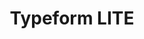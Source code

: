 ---
description: 如果你举办个活动，需要参与者反馈，可以在这个 app 上制作问券。这得是多忙才需要在手机上做这个工作？可怜了这些产品、运营和码农。
layout: post
results:
- currency: CNY
  version: '1.1.12'
  artistId: 1094394263
  primaryGenreName: Productivity
  artworkUrl60: http://is4.mzstatic.com/image/thumb/Purple1/v4/0a/0e/ac/0a0eac10-fb15-39be-aa3e-f02b7bf91113/source/60x60bb.jpg
  minimumOsVersion: '6.0'
  appletvScreenshotUrls: &a []
  sellerName: Typeform S.L
  supportedDevices:
  - iPhone-3GS
  - iPhone4
  - iPodTouchFourthGen
  - iPad2Wifi
  - iPad23G
  - iPhone4S
  - iPadThirdGen
  - iPadThirdGen4G
  - iPhone5
  - iPodTouchFifthGen
  - iPadFourthGen
  - iPadFourthGen4G
  - iPadMini
  - iPadMini4G
  - iPhone5c
  - iPhone5s
  - iPhone6
  - iPhone6Plus
  - iPodTouchSixthGen
  genres:
  - 效率
  - 娱乐
  currentVersionReleaseDate: '2016-05-02T08:56:41Z'
  trackName: Typeform LITE
  isVppDeviceBasedLicensingEnabled: true
  description: 'Get answers fast, with interactive forms that look gorgeous
    on mobiles, tablets, and desktops. Perfect for collecting contact details
    at events, getting feedback on products and experiences, sending invitations
    and RSVPs, and taking lunch orders on film sets. (So we’re told.)


    In a few minutes, you can create and share:


    - Feedback forms

    - Quizzes

    - Contact forms

    - Event invitations

    - Registration forms

    - Customer development surveys

    - Contentious political polls


    --- FEATURES ---


    - Fast and simple

    Type your questions, choose from 14 color schemes, and share your typeform
    anywhere.


    - 8 block types (question types)

    Multiple choice

    Short answer

    Long answer

    Rating scale

    Dropdown list

    Email address

    Statement

    Number


    - Fully responsive and mobile-friendly

    No fiddly radio buttons! Typeforms are just as easy to use on a smartphone
    as a desktop, so people are more likely to fill them out.


    - Instant results

    Get real-time response notifications, view reports, and export CSVs to
    analyze the data however you like.


    - Multiple ways to share

    Send anyone your typeform’s link in an email, message, tweet, or telegram,
    and receive responses straight away.


    ***** IMPORTANT *****


    Typeform LITE is a mini version of our Typeform.com web app. Typeforms
    created with LITE are not editable with a Typeform.com account, and vice
    versa.'
  price: 0
  trackId: 1094394264
  releaseDate: '2016-04-11T11:24:42Z'
  advisories: *a
  screenshotUrls:
  - http://a1.mzstatic.com/us/r30/Purple49/v4/0a/d9/53/0ad953cc-a095-ff04-de8f-30519f0cf291/screen1136x1136.jpeg
  - http://a4.mzstatic.com/us/r30/Purple49/v4/bd/6d/7f/bd6d7fc1-b937-999e-6908-94b3dc8a0991/screen1136x1136.jpeg
  - http://a1.mzstatic.com/us/r30/Purple49/v4/9a/9c/fd/9a9cfd30-1717-9dc1-583c-a18dc11abc64/screen1136x1136.jpeg
  - http://a1.mzstatic.com/us/r30/Purple49/v4/9f/8f/37/9f8f37f8-b722-93bb-d83c-8d545f475193/screen1136x1136.jpeg
  - http://a5.mzstatic.com/us/r30/Purple49/v4/1e/a6/73/1ea673ee-678b-79c2-f13f-7881ef95ecbd/screen1136x1136.jpeg
  artistViewUrl: https://itunes.apple.com/cn/developer/typeform/id1094394263?uo=4
  primaryGenreId: 6007
  kind: software
  fileSizeBytes: '4480897'
  bundleId: com.typeform.antelope
  trackContentRating: 4+
  releaseNotes: You can now swipe through results! Left, right, left, left
    again, scroll down, wow—did not see that answer coming...
  contentAdvisoryRating: 4+
  trackCensoredName: Typeform LITE
  isGameCenterEnabled: false
  artistName: Typeform
  languageCodesISO2A:
  - EN
  features:
  - iosUniversal
  wrapperType: software
  artworkUrl512: http://is4.mzstatic.com/image/thumb/Purple1/v4/0a/0e/ac/0a0eac10-fb15-39be-aa3e-f02b7bf91113/source/512x512bb.jpg
  artworkUrl100: http://is4.mzstatic.com/image/thumb/Purple1/v4/0a/0e/ac/0a0eac10-fb15-39be-aa3e-f02b7bf91113/source/100x100bb.jpg
  trackViewUrl: https://geo.itunes.apple.com/cn/app/typeform-lite/id1094394264?mt=8&uo=4
  genreIds:
  - '6007'
  - '6016'
  formattedPrice: 免费
  ipadScreenshotUrls:
  - http://a3.mzstatic.com/us/r30/Purple49/v4/d4/9a/10/d49a102e-b952-f90f-6d69-d8c386e14e72/screen480x480.jpeg
  - http://a5.mzstatic.com/us/r30/Purple49/v4/97/04/27/9704275b-e1db-8385-8f3b-3bae13701de0/screen480x480.jpeg
  - http://a1.mzstatic.com/us/r30/Purple49/v4/10/93/64/10936479-99f5-819e-febf-5d7ff608e506/screen480x480.jpeg
  - http://a1.mzstatic.com/us/r30/Purple49/v4/33/3e/2c/333e2ca6-8dca-e9a9-babd-8c86cfdcc69a/screen480x480.jpeg
  - http://a1.mzstatic.com/us/r30/Purple49/v4/99/37/4c/99374c5b-2ab3-50cb-257e-1cb8f7914309/screen480x480.jpeg
category: 效率
tags: tag1
resultCount: 1
title: Typeform LITE

---